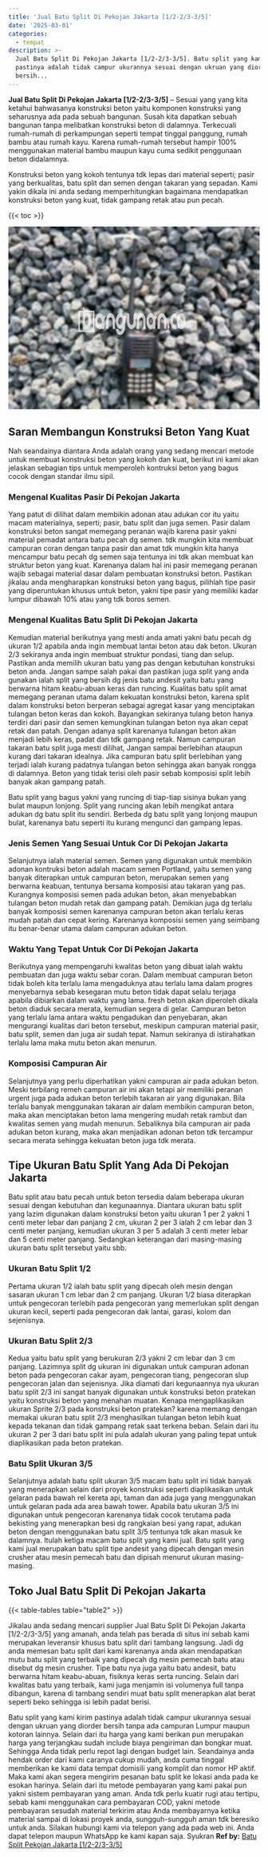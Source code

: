 ```yaml
---
title: 'Jual Batu Split Di Pekojan Jakarta [1/2-2/3-3/5]'
date: '2025-03-01'
categories:
  - tempat
description: >-
  Jual Batu Split Di Pekojan Jakarta [1/2-2/3-3/5]. Batu split yang kami kirim
  pastinya adalah tidak campur ukurannya sesuai dengan ukruan yang diorder
  bersih...
---
```


**Jual Batu Split Di Pekojan Jakarta \[1/2-2/3-3/5\]** – Sesuai yang yang kita ketahui bahwasanya konstruksi beton yaitu komponen konstruksi yang seharusnya ada pada sebuah bangunan. Susah kita dapatkan sebuah bangunan tanpa melibatkan konstruksi beton di dalamnya. Terkecuali rumah-rumah di perkampungan seperti tempat tinggal panggung, rumah bambu atau rumah kayu. Karena rumah-rumah tersebut hampir 100% menggunakan material bambu maupun kayu cuma sedikit penggunaan beton didalamnya.

Konstruksi beton yang kokoh tentunya tdk lepas dari material seperti; pasir yang berkualitas, batu split dan semen dengan takaran yang sepadan. Kami yakin dikala ini anda sedang memperhitungkan bagaimana mendapatkan konstruksi beton yang kuat, tidak gampang retak atau pun pecah.

{{< toc >}}

![Jual Batu Split Di Pekojan Jakarta [1/2-2/3-3/5]](/images/jual-batu-split-24.png)

## Saran Membangun Konstruksi Beton Yang Kuat

Nah seandainya diantara Anda adalah orang yang sedang mencari metode untuk membuat konstruksi beton yang kokoh dan kuat, berikut ini kami akan jelaskan sebagian tips untuk memperoleh kontruksi beton yang bagus cocok dengan standar ilmu sipil.

### Mengenal Kualitas Pasir Di Pekojan Jakarta

Yang patut di dilihat dalam membikin adonan atau adukan cor itu yaitu macam materialnya, seperti; pasir, batu split dan juga semen. Pasir dalam konstruksi beton sangat memegang peranan wajib karena pasir yakni material pemadat antara batu pecah dg semen. tdk mungkin kita membuat campuran coran dengan tanpa pasir dan amat tdk mungkin kita hanya mencampur batu pecah dg semen saja tentunya ini tdk akan membuat kan struktur beton yang kuat. Karenanya dalam hal ini pasir memegang peranan wajib sebagai material dasar dalam pembuatan konstruksi beton. Pastikan jikalau anda mengharapkan konstruksi beton yang bagus, pilihlah tipe pasir yang diperuntukan khusus untuk beton, yakni tipe pasir yang memiliki kadar lumpur dibawah 10% atau yang tdk boros semen.

### Mengenal Kualitas Batu Split Di Pekojan Jakarta

Kemudian material berikutnya yang mesti anda amati yakni batu pecah dg ukuran 1/2 apabila anda ingin membuat lantai beton atau dak beton. Ukuran 2/3 sekiranya anda ingin membuat struktur pondasi, tiang dan selup. Pastikan anda memilih ukuran batu yang pas dengan kebutuhan konstruksi beton anda. Jangan sampe salah pakai dan pastikan juga split yang anda gunakan ialah split yang bersih dg jenis batu andesit yaitu batu yang berwarna hitam keabu-abuan keras dan runcing. Kualitas batu split amat memegang peranan utama dalam kekuatan konstruksi beton, karena split dalam konstruksi beton berperan sebagai agregat kasar yang menciptakan tulangan beton keras dan kokoh. Bayangkan sekiranya tulang beton hanya terdiri dari pasir dan semen kemungkinan tulangan beton nya akan cepat retak dan patah. Dengan adanya split karenanya tulangan beton akan menjadi lebih keras, padat dan tdk gampang retak. Namun campuran takaran batu split juga mesti dilihat, Jangan sampai berlebihan ataupun kurang dari takaran idealnya. Jika campuran batu split berlebihan yang terjadi ialah kurang padatnya tulangan beton sehingga akan banyak rongga di dalamnya. Beton yang tidak terisi oleh pasir sebab komposisi split lebih banyak akan gampang patah.

Batu split yang bagus yakni yang runcing di tiap-tiap sisinya bukan yang bulat maupun lonjong. Split yang runcing akan lebih mengikat antara adukan dg batu split itu sendiri. Berbeda dg batu split yang lonjong maupun bulat, karenanya batu seperti itu kurang mengunci dan gampang lepas.

### Jenis Semen Yang Sesuai Untuk Cor Di Pekojan Jakarta

Selanjutnya ialah material semen. Semen yang digunakan untuk membikin adonan kontruksi beton adalah macam semen Portland, yaitu semen yang banyak diterapkan untuk campuran beton, merupakan semen yang berwarna keabuan, tentunya bersama komposisi atau takaran yang pas. Kurangnya komposisi semen pada adukan beton, akan menyebabkan tulangan beton mudah retak dan gampang patah. Demikian juga dg terlalu banyak komposisi semen karenanya campuran beton akan terlalu keras mudah patah dan cepat kering. Karenanya komposisi semen yang seimbang itu benar-benar utama dalam campuran adukan beton.

### Waktu Yang Tepat Untuk Cor Di Pekojan Jakarta

Berikutnya yang mempengaruhi kwalitas beton yang dibuat ialah waktu pembuatan dan juga waktu sebar coran. Dalam membuat campuran beton tidak boleh kita terlalu lama mengaduknya atau terlalu lama dalam progres menyebarnya sebab kesegaran mutu beton tidak dapat selalu terjaga apabila dibiarkan dalam waktu yang lama. fresh beton akan diperoleh dikala beton diaduk secara merata, kemudian segera di gelar. Campuran beton yang terlalu lama antara waktu pengadukan dan penyebaran, akan mengurangi kualitas dari beton tersebut, meskipun campuran material pasir, batu split, semen dan juga air sudah tepat. Namun sekiranya di istirahatkan terlalu lama maka mutu beton akan menurun.

### Komposisi Campuran Air

Selanjutnya yang perlu diperhatikan yakni campuran air pada adukan beton. Meski terbilang remeh campuran air ini akan tetapi air memiliki peranan urgent juga pada adukan beton terlebih takaran air yang digunakan. Bila terlalu banyak menggunakan takaran air dalam membikin campuran beton, maka akan menciptakan beton lama mengering mudah retak rambut dan kwalitas semen yang mudah menurun. Sebaliknya bila campuran air pada adukan beton kurang, maka akan menjadikan adonan beton tdk tercampur secara merata sehingga kekuatan beton juga tdk merata.

## Tipe Ukuran Batu Split Yang Ada Di Pekojan Jakarta

Batu split atau batu pecah untuk beton tersedia dalam beberapa ukuran sesuai dengan kebutuhan dan kegunaannya. Diantara ukuran batu split yang lazim digunakan dalam konstruksi beton yaitu ukuran 1 per 2 yakni 1 centi meter lebar dan panjang 2 cm, ukuran 2 per 3 ialah 2 cm lebar dan 3 centi meter panjang, kemudian ukuran 3 per 5 adalah 3 centi meter lebar dan 5 centi meter panjang. Sedangkan keterangan dari masing-masing ukuran batu split tersebut yaitu sbb.

### Ukuran Batu Split 1/2

Pertama ukuran 1/2 ialah batu split yang dipecah oleh mesin dengan sasaran ukuran 1 cm lebar dan 2 cm panjang. Ukuran 1/2 biasa diterapkan untuk pengecoran terlebih pada pengecoran yang memerlukan split dengan ukuran kecil, seperti pada pengecoran dak lantai, garasi, kolom dan sejenisnya.

### Ukuran Batu Split 2/3

Kedua yaitu batu split yang berukuran 2/3 yakni 2 cm lebar dan 3 cm panjang. Lazimnya split dg ukuran ini digunakan untuk campuran adonan beton pada pengecoran cakar ayam, pengecoran tiang, pengecoran slup pengecoran jalan dan sejenisnya. Jika diamati dari kegunaannya nya ukuran batu split 2/3 ini sangat banyak digunakan untuk konstruksi beton pratekan yaitu konstruksi beton yang menahan muatan. Kenapa mengaplikasikan ukuran Sprite 2/3 pada konstruksi beton pratekan? karena memang dengan memakai ukuran batu split 2/3 menghasilkan tulangan beton lebih kuat kepada tekanan dan tidak gampang retak saat terkena beban. Selain dari itu ukuran 2 per 3 dari batu split ini pula adalah ukuran yang paling tepat untuk diaplikasikan pada beton pratekan.

### Batu Split Ukuran 3/5

Selanjutnya adalah batu split ukuran 3/5 macam batu split ini tidak banyak yang menerapkan selain dari proyek konstruksi seperti diaplikasikan untuk gelaran pada bawah rel kereta api, taman dan ada juga yang menggunakan untuk gelaran pada ada area bawah tower. Apabila batu ukuran 3/5 ini digunakan untuk pengecoran karenanya tidak cocok terutama pada bekisting yang menerapkan besi dg rangkaian besi yang rapat, adukan beton dengan menggunakan batu split 3/5 tentunya tdk akan masuk ke dalamnya. Itulah ketiga macam batu split yang kami jual. Batu split yang kami jual merupakan batu split tipe andesit yang dipecah dengan mesin crusher atau mesin pemecah batu dan dipisah menurut ukuran masing-masing.

## Toko Jual Batu Split Di Pekojan Jakarta

{{< table-tables table="table2" >}}

Jikalau anda sedang mencari supplier Jual Batu Split Di Pekojan Jakarta \[1/2-2/3-3/5\] yang amanah, anda telah pas berada di situs ini sebab kami merupakan leveransir khusus batu split dari tambang langsung. Jadi dg anda memesan batu split dari kami karenanya anda akan mendapatkan mutu batu split yang terbaik yang dipecah dg mesin pemecah batu atau disebut dg mesin crusher. Tipe batu nya juga yaitu batu andesit, batu berwarna hitam keabu-abuan, fisiknya keras serta runcing. Selain dari kwalitas batu yang terbaik, kami juga menjamin isi volumenya full tanpa dibangun, karena di tambang sendiri muat batu split menerapkan alat berat seperti beko sehingga isi lebih padat berisi.

Batu split yang kami kirim pastinya adalah tidak campur ukurannya sesuai dengan ukruan yang diorder bersih tanpa ada campuran Lumpur maupun kotoran lainnya. Selain dari itu harga yang kami berikan pun merupakan harga yang terjangkau sudah include biaya pengiriman dan bongkar muat. Sehingga Anda tidak perlu repot lagi dengan budget lain. Seandainya anda hendak order dari kami caranya cukup mudah, anda cuma tinggal memberikan ke kami data tempat domisili yang komplit dan nomor HP aktif. Maka kami akan segera mengirim pesanan batu split ke lokasi anda pada ke esokan harinya. Selain dari itu metode pembayaran yang kami pakai pun yakni sistem pembayaran yang aman. Anda tdk perlu kuatir rugi atau tertipu, sebab kami menggunakan cara pembayaran COD, yakni metode pembayaran sesudah material terkirim atau Anda membayarnya ketika material sampai di lokasi proyek anda, sungguh-sungguh aman tdk beresiko untuk anda. Silakan hubungi kami via telepon yang ada pada web ini. Anda dapat telepon maupun WhatsApp ke kami kapan saja. Syukran
**Ref by:** [Batu Split Pekojan Jakarta [1/2-2/3-3/5]](https://id.wikipedia.org/wiki/Batu)
